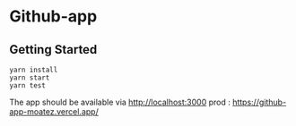 # Github-app

## Getting Started

```shell
yarn install
yarn start
yarn test
```

The app should be available via [http://localhost:3000](http://localhost:3000)
prod : https://github-app-moatez.vercel.app/
